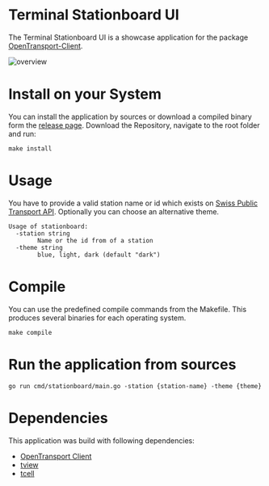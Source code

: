 # Terminal Stationboard UI

The Terminal Stationboard UI is a showcase application for the package [OpenTransport-Client](https://github.com/minderjan/opentransport-client).

![overview](screenshot.png)

# Install on your System
You can install the application by sources or download a compiled binary form the [release page](https://github.com/minderjan/terminal-stationboard-ui/releases).
Download the Repository, navigate to the root folder and run:
```
make install
```

# Usage
You have to provide a valid station name or id which exists on [Swiss Public Transport API](https://transport.opendata.ch/docs.html#locations). Optionally you can choose an alternative theme.

```
Usage of stationboard:
  -station string
    	Name or the id from of a station
  -theme string
    	blue, light, dark (default "dark")
```

# Compile
You can use the predefined compile commands from the Makefile. 
This produces several binaries for each operating system.
```
make compile
```

# Run the application from sources
```
go run cmd/stationboard/main.go -station {station-name} -theme {theme}
```

# Dependencies
This application was build with following dependencies:

* [OpenTransport Client](https://github.com/minderjan/opentransport-client)
* [tview](https://github.com/rivo/tview)
* [tcell](https://github.com/gdamore/tcell)
